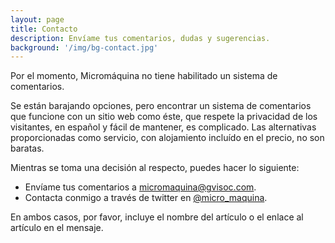 ```yaml
---
layout: page
title: Contacto
description: Envíame tus comentarios, dudas y sugerencias.
background: '/img/bg-contact.jpg'
---
```

Por el momento, Micromáquina no tiene habilitado un sistema de comentarios. 

Se están barajando opciones, pero encontrar un sistema de comentarios que funcione con un sitio web como éste, que respete la privacidad de los visitantes, en español y fácil de mantener, es complicado. Las alternativas proporcionadas como servicio, con alojamiento incluído en el precio, no son baratas.

Mientras se toma una decisión al respecto, puedes hacer lo siguiente: 
- Envíame tus comentarios a [micromaquina@gvisoc.com](mailto:micromaquina@gvisoc.com).
- Contacta conmigo a través de twitter en [@micro_maquina](https://twitter.com/micro_maquina).

En ambos casos, por favor, incluye el nombre del artículo o el enlace al artículo en el mensaje.